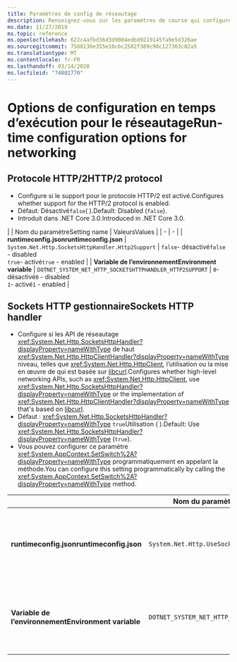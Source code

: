 ```yaml
---
title: Paramètres de config de réseautage
description: Renseignez-vous sur les paramètres de course qui configurent le réseautage pour les applications .NET Core.
ms.date: 11/27/2019
ms.topic: reference
ms.openlocfilehash: 622c4afbd36d3d9004edbd9219145fa9e5d326ae
ms.sourcegitcommit: 7588136e355e10cbc2582f389c90c127363c02a5
ms.translationtype: MT
ms.contentlocale: fr-FR
ms.lasthandoff: 03/14/2020
ms.locfileid: "74802770"
---
```

# <a name="run-time-configuration-options-for-networking"></a><span data-ttu-id="f5e89-103">Options de configuration en temps d’exécution pour le réseautage</span><span class="sxs-lookup"><span data-stu-id="f5e89-103">Run-time configuration options for networking</span></span>

## <a name="http2-protocol"></a><span data-ttu-id="f5e89-104">Protocole HTTP/2</span><span class="sxs-lookup"><span data-stu-id="f5e89-104">HTTP/2 protocol</span></span>

- <span data-ttu-id="f5e89-105">Configure si le support pour le protocole HTTP/2 est activé.</span><span class="sxs-lookup"><span data-stu-id="f5e89-105">Configures whether support for the HTTP/2 protocol is enabled.</span></span>
- <span data-ttu-id="f5e89-106">Défaut: Désactivé`false`( ).</span><span class="sxs-lookup"><span data-stu-id="f5e89-106">Default: Disabled (`false`).</span></span>
- <span data-ttu-id="f5e89-107">Introduit dans .NET Core 3.0.</span><span class="sxs-lookup"><span data-stu-id="f5e89-107">Introduced in .NET Core 3.0.</span></span>

| | <span data-ttu-id="f5e89-108">Nom du paramètre</span><span class="sxs-lookup"><span data-stu-id="f5e89-108">Setting name</span></span> | <span data-ttu-id="f5e89-109">Valeurs</span><span class="sxs-lookup"><span data-stu-id="f5e89-109">Values</span></span> |
| - | - |
| <span data-ttu-id="f5e89-110">**runtimeconfig.json**</span><span class="sxs-lookup"><span data-stu-id="f5e89-110">**runtimeconfig.json**</span></span> | `System.Net.Http.SocketsHttpHandler.Http2Support` | <span data-ttu-id="f5e89-111">`false`- désactivé</span><span class="sxs-lookup"><span data-stu-id="f5e89-111">`false` - disabled</span></span><br/><span data-ttu-id="f5e89-112">`true`- activé</span><span class="sxs-lookup"><span data-stu-id="f5e89-112">`true` - enabled</span></span> |
| <span data-ttu-id="f5e89-113">**Variable de l’environnement**</span><span class="sxs-lookup"><span data-stu-id="f5e89-113">**Environment variable**</span></span> | `DOTNET_SYSTEM_NET_HTTP_SOCKETSHTTPHANDLER_HTTP2SUPPORT` | <span data-ttu-id="f5e89-114">`0`- désactivé</span><span class="sxs-lookup"><span data-stu-id="f5e89-114">`0` - disabled</span></span><br/><span data-ttu-id="f5e89-115">`1`- activé</span><span class="sxs-lookup"><span data-stu-id="f5e89-115">`1` - enabled</span></span> |

## <a name="sockets-http-handler"></a><span data-ttu-id="f5e89-116">Sockets HTTP gestionnaire</span><span class="sxs-lookup"><span data-stu-id="f5e89-116">Sockets HTTP handler</span></span>

- <span data-ttu-id="f5e89-117">Configure si les API de réseautage <xref:System.Net.Http.SocketsHttpHandler?displayProperty=nameWithType> de haut <xref:System.Net.Http.HttpClientHandler?displayProperty=nameWithType> niveau, telles que <xref:System.Net.Http.HttpClient>, l’utilisation ou la mise en œuvre de qui est basée sur [libcurl](https://curl.haxx.se/libcurl/).</span><span class="sxs-lookup"><span data-stu-id="f5e89-117">Configures whether high-level networking APIs, such as <xref:System.Net.Http.HttpClient>, use <xref:System.Net.Http.SocketsHttpHandler?displayProperty=nameWithType> or the implementation of <xref:System.Net.Http.HttpClientHandler?displayProperty=nameWithType> that's based on [libcurl](https://curl.haxx.se/libcurl/).</span></span>
- <span data-ttu-id="f5e89-118">Défaut : <xref:System.Net.Http.SocketsHttpHandler?displayProperty=nameWithType> `true`Utilisation ( ).</span><span class="sxs-lookup"><span data-stu-id="f5e89-118">Default: Use <xref:System.Net.Http.SocketsHttpHandler?displayProperty=nameWithType> (`true`).</span></span>
- <span data-ttu-id="f5e89-119">Vous pouvez configurer ce paramètre <xref:System.AppContext.SetSwitch%2A?displayProperty=nameWithType> programmatiquement en appelant la méthode.</span><span class="sxs-lookup"><span data-stu-id="f5e89-119">You can configure this setting programmatically by calling the <xref:System.AppContext.SetSwitch%2A?displayProperty=nameWithType> method.</span></span>

| | <span data-ttu-id="f5e89-120">Nom du paramètre</span><span class="sxs-lookup"><span data-stu-id="f5e89-120">Setting name</span></span> | <span data-ttu-id="f5e89-121">Valeurs</span><span class="sxs-lookup"><span data-stu-id="f5e89-121">Values</span></span> |
| - | - | - |
| <span data-ttu-id="f5e89-122">**runtimeconfig.json**</span><span class="sxs-lookup"><span data-stu-id="f5e89-122">**runtimeconfig.json**</span></span> | `System.Net.Http.UseSocketsHttpHandler` | <span data-ttu-id="f5e89-123">`true`- permet l’utilisation de<xref:System.Net.Http.SocketsHttpHandler></span><span class="sxs-lookup"><span data-stu-id="f5e89-123">`true` - enables the use of <xref:System.Net.Http.SocketsHttpHandler></span></span><br/><span data-ttu-id="f5e89-124">`false`- permet l’utilisation de<xref:System.Net.Http.HttpClientHandler></span><span class="sxs-lookup"><span data-stu-id="f5e89-124">`false` - enables the use of <xref:System.Net.Http.HttpClientHandler></span></span> |
| <span data-ttu-id="f5e89-125">**Variable de l’environnement**</span><span class="sxs-lookup"><span data-stu-id="f5e89-125">**Environment variable**</span></span> | `DOTNET_SYSTEM_NET_HTTP_USESOCKETSHTTPHANDLER` | <span data-ttu-id="f5e89-126">`1`- permet l’utilisation de<xref:System.Net.Http.SocketsHttpHandler></span><span class="sxs-lookup"><span data-stu-id="f5e89-126">`1` - enables the use of <xref:System.Net.Http.SocketsHttpHandler></span></span><br/><span data-ttu-id="f5e89-127">`0`- permet l’utilisation de<xref:System.Net.Http.HttpClientHandler></span><span class="sxs-lookup"><span data-stu-id="f5e89-127">`0` - enables the use of <xref:System.Net.Http.HttpClientHandler></span></span> |
